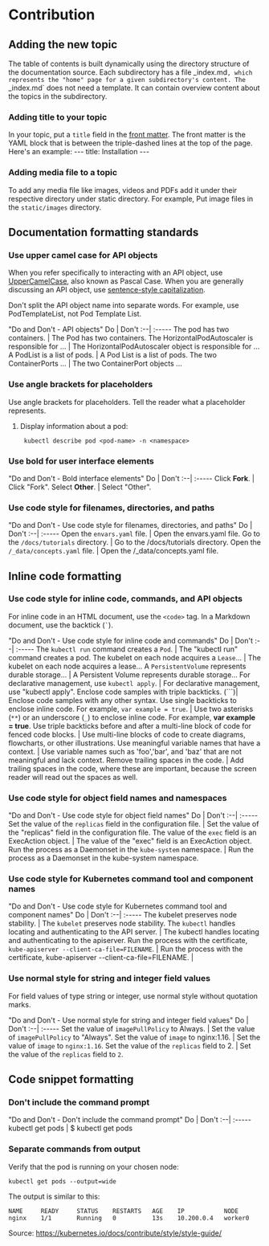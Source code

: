 # Contribution

## Adding the new topic 
The table of contents is built dynamically using the directory structure of the documentation source. Each subdirectory has a file  _index.md`, which represents the "home" page for a given subdirectory's content. The `_index.md` does not need a template. It can contain overview content about the topics in the subdirectory.

### Adding title to your topic
In your topic, put a `title` field in the [front matter](https://gohugo.io/content-management/front-matter/). The front matter is the YAML block that is between the triple-dashed lines at the top of the page. Here's an example:
    ---
    title: Installation
    ---

### Adding media file to a topic
To add any media file like images, videos and PDFs add it under their respective directory under static directory. For example, Put image files in the `static/images` directory.

## Documentation formatting standards

### Use upper camel case for API objects

When you refer specifically to interacting with an API object, use [UpperCamelCase](https://en.wikipedia.org/wiki/Camel_case), also known as Pascal Case. When you are generally discussing an API object, use [sentence-style capitalization](https://docs.microsoft.com/en-us/style-guide/text-formatting/using-type/use-sentence-style-capitalization).

Don't split the API object name into separate words. For example, use PodTemplateList, not Pod Template List.

"Do and Don't - API objects"
Do | Don't
:--| :-----
The pod has two containers. | The Pod has two containers.
The HorizontalPodAutoscaler is responsible for ... | The HorizontalPodAutoscaler object is responsible for ...
A PodList is a list of pods. | A Pod List is a list of pods.
The two ContainerPorts ... | The two ContainerPort objects ...

### Use angle brackets for placeholders

Use angle brackets for placeholders. Tell the reader what a placeholder
represents.

1. Display information about a pod:

        kubectl describe pod <pod-name> -n <namespace>

### Use bold for user interface elements

"Do and Don't - Bold interface elements"
Do | Don't
:--| :-----
Click **Fork**. | Click "Fork".
Select **Other**. | Select "Other".

### Use code style for filenames, directories, and paths

"Do and Don't - Use code style for filenames, directories, and paths"
Do | Don't
:--| :-----
Open the `envars.yaml` file. | Open the envars.yaml file.
Go to the `/docs/tutorials` directory. | Go to the /docs/tutorials directory.
Open the `/_data/concepts.yaml` file. | Open the /\_data/concepts.yaml file.

## Inline code formatting

### Use code style for inline code, commands, and API objects

For inline code in an HTML document, use the `<code>` tag. In a Markdown
document, use the backtick (`` ` ``).

"Do and Don't - Use code style for inline code and commands"
Do | Don't
:--| :-----
The `kubectl run` command creates a `Pod`. | The "kubectl run" command creates a pod.
The kubelet on each node acquires a `Lease`… | The kubelet on each node acquires a lease…
A `PersistentVolume` represents durable storage… | A Persistent Volume represents durable storage…
For declarative management, use `kubectl apply`. | For declarative management, use "kubectl apply".
Enclose code samples with triple backticks. (\`\`\`)| Enclose code samples with any other syntax.
Use single backticks to enclose inline code. For example, `var example = true`. | Use two asterisks (`**`) or an underscore (`_`) to enclose inline code. For example, **var example = true**.
Use triple backticks before and after a multi-line block of code for fenced code blocks. | Use multi-line blocks of code to create diagrams, flowcharts, or other illustrations.
Use meaningful variable names that have a context. | Use variable names such as 'foo','bar', and 'baz' that are not meaningful and lack context.
Remove trailing spaces in the code. | Add trailing spaces in the code, where these are important, because the screen reader will read out the spaces as well.

### Use code style for object field names and namespaces

"Do and Don't - Use code style for object field names"
Do | Don't
:--| :-----
Set the value of the `replicas` field in the configuration file. | Set the value of the "replicas" field in the configuration file.
The value of the `exec` field is an ExecAction object. | The value of the "exec" field is an ExecAction object.
Run the process as a Daemonset in the `kube-system` namespace. | Run the process as a Daemonset in the kube-system namespace.


### Use code style for Kubernetes command tool and component names

"Do and Don't - Use code style for Kubernetes command tool and component names"
Do | Don't
:--| :-----
The kubelet preserves node stability. | The `kubelet` preserves node stability.
The `kubectl` handles locating and authenticating to the API server. | The kubectl handles locating and authenticating to the apiserver.
Run the process with the certificate, `kube-apiserver --client-ca-file=FILENAME`. | Run the process with the certificate, kube-apiserver --client-ca-file=FILENAME. |

### Use normal style for string and integer field values

For field values of type string or integer, use normal style without quotation marks.

"Do and Don't - Use normal style for string and integer field values"
Do | Don't
:--| :-----
Set the value of `imagePullPolicy` to Always. | Set the value of `imagePullPolicy` to "Always".
Set the value of `image` to nginx:1.16. | Set the value of `image` to `nginx:1.16`.
Set the value of the `replicas` field to 2. | Set the value of the `replicas` field to `2`.
 
## Code snippet formatting

### Don't include the command prompt

"Do and Don't - Don't include the command prompt" 
Do | Don't
:--| :-----
kubectl get pods | $ kubectl get pods

### Separate commands from output

Verify that the pod is running on your chosen node:

    kubectl get pods --output=wide

The output is similar to this:

    NAME     READY     STATUS    RESTARTS   AGE    IP           NODE
    nginx    1/1       Running   0          13s    10.200.0.4   worker0


Source: https://kubernetes.io/docs/contribute/style/style-guide/
